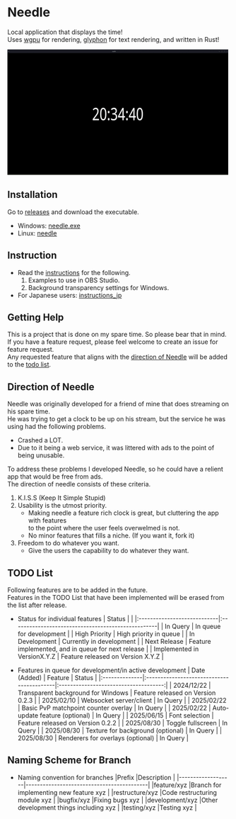 # Needle

Local application that displays the time! \
Uses [wgpu](https://wgpu.rs/) for rendering, [glyphon](https://github.com/grovesNL/glyphon) for text rendering, and written in Rust!

![Example of Needle running on Linux](./doc/resources/common/needle.gif)

## Installation

Go to [releases](https://github.com/bonohub13/needle/releases/latest) and download the executable.
- Windows: [needle.exe](https://github.com/bonohub13/needle/releases/download/0.2.2-hotfix/needle.zip)
- Linux: [needle](https://github.com/bonohub13/needle/releases/download/0.2.2-hotfix/needle)

## Instruction

- Read the [instructions](./doc/INSTRUCTIONS.md) for the following.
    1. Examples to use in OBS Studio.
    2. Background transparency settings for Windows.
- For Japanese users: [instructions_jp](./doc/INSTRUCTIONS_JP.md)

## Getting Help

This is a project that is done on my spare time. So please bear that in mind. \
If you have a feature request, please feel welcome to create an issue for feature request. \
Any requested feature that aligns with the [direction of Needle](#direction_of_needle) will be added to the [todo list](#todo_list).

## Direction of Needle <a name="direction_of_needle"></a>

Needle was originally developed for a friend of mine that does streaming on his spare time. \
He was trying to get a clock to be up on his stream, but the service he was using had the following problems.
- Crashed a LOT.
- Due to it being a web service, it was littered with ads to the point of being unusable.

To address these problems I developed Needle, so he could have a relient app that would be free from ads. \
The direction of needle consists of these criteria.
1. K.I.S.S (Keep It Simple Stupid)
2. Usability is the utmost priority.
    - Making needle a feature rich clock is great, but cluttering the app with features \
    to the point where the user feels overwelmed is not.
    - No minor features that fills a niche. (If you want it, fork it)
3. Freedom to do whatever you want.
    - Give the users the capability to do whatever they want.

## TODO List <a name="todo_list"></a>

Following features are to be added in the future. \
Features in the TODO List that have been implemented will be erased from the list after release.

- Status for individual features
    | Status                      |                                                    |
    |:----------------------------|:---------------------------------------------------|
    | In Query                    | In queue for development                           |
    | High Priority               | High priority in queue                             |
    | In Development              | Currently in development                           |
    | Next Release                | Feature implemented, and in queue for next release |
    | Implemented in VersionX.Y.Z | Feature released on Version X.Y.Z                  |

- Features in queue for development/in active development
    | Date (Added)  | Feature                                   | Status                                |
    |:--------------|:------------------------------------------|:-------------------------------------:|
    | 2024/12/22    | Transparent background for Windows        | Feature released on Version 0.2.3     |
    | 2025/02/10    | Websocket server/client                   | In Query                              |
    | 2025/02/22    | Basic PvP matchpoint counter overlay      | In Query                              |
    | 2025/02/22    | Auto-update feature (optional)            | In Query                              |
    | 2025/06/15    | Font selection                            | Feature released on Version 0.2.2     |
    | 2025/08/30    | Toggle fullscreen                         | In Query                              |
    | 2025/08/30    | Texture for background (optional)         | In Query                              |
    | 2025/08/30    | Renderers for overlays (optional)         | In Query                              |

## Naming Scheme for Branch <a name="branch_naming_scheme"></a>
- Naming convention for branches
    |Prefix             |Description                                |
    |-------------------|-------------------------------------------|
    |feature/xyz        |Branch for implementing new feature xyz    |
    |restructure/xyz    |Code restructuring module xyz              |
    |bugfix/xyz         |Fixing bugs xyz                            |
    |development/xyz    |Other development things including xyz     |
    |testing/xyz        |Testing xyz                                |
